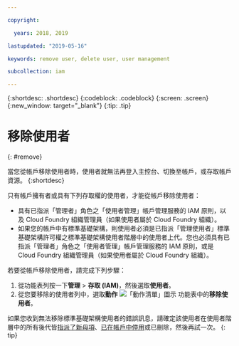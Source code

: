 ```yaml
---

copyright:

  years: 2018, 2019

lastupdated: "2019-05-16"

keywords: remove user, delete user, user management

subcollection: iam

---
```


{:shortdesc: .shortdesc}
{:codeblock: .codeblock}
{:screen: .screen}
{:new_window: target="_blank"}
{:tip: .tip}

# 移除使用者
{: #remove}

當您從帳戶移除使用者時，使用者就無法再登入主控台、切換至帳戶，或存取帳戶資源。
{:shortdesc}

只有帳戶擁有者或具有下列存取權的使用者，才能從帳戶移除使用者：

* 具有已指派「管理者」角色之「使用者管理」帳戶管理服務的 IAM 原則，以及 Cloud Foundry 組織管理員（如果使用者屬於 Cloud Foundry 組織）。
* 如果您的帳戶中有標準基礎架構，則使用者必須是已指派「管理使用者」標準基礎架構許可權之標準基礎架構使用者階層中的使用者上代。您也必須具有已指派「管理者」角色之「使用者管理」帳戶管理服務的 IAM 原則，或是 Cloud Foundry 組織管理員（如果使用者屬於 Cloud Foundry 組織）。

若要從帳戶移除使用者，請完成下列步驟：

1. 從功能表列按一下**管理** &gt; **存取 (IAM)**，然後選取**使用者**。
2. 從您要移除的使用者列中，選取**動作** ![「動作清單」圖示](../icons/action-menu-icon.svg) 功能表中的**移除使用者**。

如果您收到無法移除標準基礎架構使用者的錯誤訊息，請確定該使用者在使用者階層中的所有後代皆[指派了新母項](/docs/iam?topic=iam-update-parent)、[已在帳戶中停用](/docs/iam?topic=iam-status)或已刪除，然後再試一次。
{: tip}
